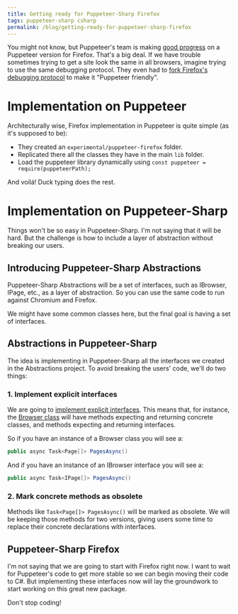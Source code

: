```yaml
---
title: Getting ready for Puppeteer-Sharp Firefox
tags: puppeteer-sharp csharp
permalink: /blog/getting-ready-for-puppeteer-sharp-firefox
---
```


You might not know, but Puppeteer's team is making [good progress](https://aslushnikov.github.io/ispuppeteerfirefoxready/) on a Puppeteer version for Firefox. That's a big deal. If we have trouble sometimes trying to get a site look the same in all browsers, imagine trying to use the same debugging protocol. They even had to [fork Firefox's debugging protocol](https://github.com/puppeteer/juggler) to make it "Puppeteer friendly".

# Implementation on Puppeteer

Architecturally wise, Firefox implementation in Puppeteer is quite simple (as it's supposed to be):
* They created an `experimental/puppeteer-firefox` folder.
* Replicated there all the classes they have in the main `lib` folder.
* Load the puppeteer library dynamically using `const puppeteer = require(puppeteerPath);`

And voilá! Duck typing does the rest.

# Implementation on Puppeteer-Sharp

Things won't be so easy in Puppeteer-Sharp. I'm not saying that it will be hard. But the challenge is how to include a layer of abstraction without breaking our users.

## Introducing Puppeteer-Sharp Abstractions

Puppeteer-Sharp Abstractions will be a set of interfaces, such as IBrowser, IPage, etc., as a layer of abstraction. So you can use the same code to run against Chromium and Firefox.

We might have some common classes here, but the final goal is having a set of interfaces.

## Abstractions in Puppeteer-Sharp

The idea is implementing in Puppeteer-Sharp all the interfaces we created in the Abstractions project. To avoid breaking the users' code, we'll do two things:

### 1. Implement explicit interfaces

We are going to [implement explicit interfaces](https://docs.microsoft.com/en-us/dotnet/csharp/programming-guide/interfaces/explicit-interface-implementation?WT.mc_id=DT-MVP-5003814). This means that, for instance, the [Browser class](https://www.puppeteersharp.com/api/PuppeteerSharp.Browser.html) will have methods expecting and returning concrete classes, and methods expecting and returning interfaces.

So if you have an instance of a Browser class you will see a:

```cs
public async Task<Page[]> PagesAsync()
``` 

And if you have an instance of an IBrowser interface you will see a:

```cs
public async Task<IPage[]> PagesAsync()
``` 

### 2. Mark concrete methods as obsolete

Methods like `Task<Page[]> PagesAsync()` will be marked as obsolete. We will be keeping those methods for two versions, giving users some time to replace their concrete declarations with interfaces.

## Puppeteer-Sharp Firefox

I'm not saying that we are going to start with Firefox right now. I want to wait for Puppeteer's code to get more stable so we can begin moving their code to C#.
But implementing these interfaces now will lay the groundwork to start working on this great new package.

Don't stop coding!
